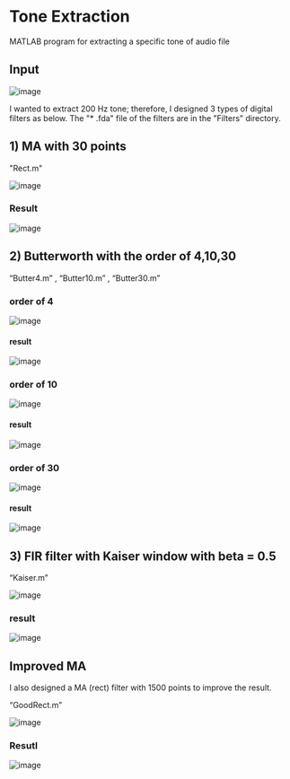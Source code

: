 # Tone Extraction
MATLAB program for extracting a specific tone of audio file
 
## Input
![image](https://user-images.githubusercontent.com/47606879/145711591-82a228a8-17ab-47f6-9ef3-eea4de0c0067.png)

I wanted to extract 200 Hz tone; therefore, I designed 3 types of digital filters as below. The "* .fda" file of the filters are in the "Filters" directory.

## 1) MA with 30 points
"Rect.m"

![image](https://user-images.githubusercontent.com/47606879/145711703-c0588b01-b89e-433f-8116-c22ea450d5b2.png)

### Result 

![image](https://user-images.githubusercontent.com/47606879/145711721-17e81ab2-1518-44ad-b049-4ed8184db327.png)

## 2) Butterworth with the order of 4,10,30
“Butter4.m” , “Butter10.m” , “Butter30.m”
### order of 4
![image](https://user-images.githubusercontent.com/47606879/145711780-c0a727ac-ec2e-4b34-bc9c-4da284ada615.png)

#### result 
![image](https://user-images.githubusercontent.com/47606879/145711793-7c535806-669e-44a5-b4b5-33014d3fa9ad.png)

### order of 10
![image](https://user-images.githubusercontent.com/47606879/145711803-5dd6b6c2-3f27-4824-84c1-efb3b58b8597.png)

#### result 
![image](https://user-images.githubusercontent.com/47606879/145711809-2bd6333c-e74e-4e62-ae5f-035fece7e526.png)


### order of 30
![image](https://user-images.githubusercontent.com/47606879/145711817-0124b8f2-c992-4643-9c1e-5ce4bcc781e2.png)

#### result 
![image](https://user-images.githubusercontent.com/47606879/145711821-6fdea8fd-dccd-4d63-aa44-13d5ef26de7a.png)


## 3) FIR filter with Kaiser window with beta = 0.5
“Kaiser.m” 

![image](https://user-images.githubusercontent.com/47606879/145711839-cc33a43e-b61b-4715-9768-c1a10e47e64a.png)

### result
![image](https://user-images.githubusercontent.com/47606879/145711852-b7eb3829-e7f2-4578-9ccc-fe1609b93305.png)


## Improved MA
I also designed a MA (rect) filter with 1500 points to improve the result.

“GoodRect.m”

![image](https://user-images.githubusercontent.com/47606879/145711915-c266d5ef-4a15-4472-ac60-f675156d3ccb.png)

### Resutl

![image](https://user-images.githubusercontent.com/47606879/145711925-6d14c05b-200e-4a83-8144-401d9662e401.png)


